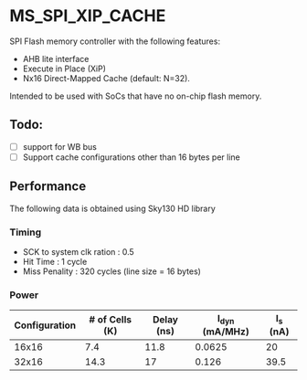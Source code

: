 # MS_SPI_XIP_CACHE
SPI Flash memory controller with the following features:
- AHB lite interface
- Execute in Place (XiP)
- Nx16 Direct-Mapped Cache (default: N=32).

Intended to be used with SoCs that have no on-chip flash memory. 

## Todo:
 - [ ] support for WB bus
 - [ ] Support cache configurations other than 16 bytes per line

## Performance
The following data is obtained using Sky130 HD library
### Timing
- SCK to system clk ration : 0.5
- Hit Time : 1 cycle
- Miss Penality : 320 cycles (line size = 16 bytes)
### Power
| Configuration | # of Cells (K) | Delay (ns) | I<sub>dyn</sub> (mA/MHz) | I<sub>s</sub> (nA) | 
|---------------|----------------|------------|--------------------------|--------------------|
| 16x16 | 7.4 | 11.8 | 0.0625 | 20 |
| 32x16 | 14.3 | 17  | 0.126 | 39.5 |

